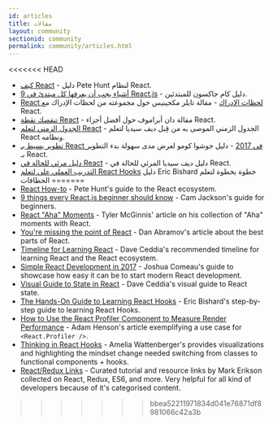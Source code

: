 ```yaml
---
id: articles
title: مقالات
layout: community
sectionid: community
permalink: community/articles.html
---
```


<<<<<<< HEAD
- [كيف React](https://github.com/petehunt/react-howto) - دليل Pete Hunt لنظام React.
- [9 أشياء يجب أن يعرفها كل مبتدئ في React.js](https://camjackson.net/post/9-things-every-reactjs-beginner-should-know) - دليل كام جاكسون للمبتدئين.
- [React لحظات الإدراك](https://tylermcginnis.com/react-aha-moments/) - مقالة تايلر مكجينيس حول مجموعته من لحظات الإدراك مع React.
- [تنقصك نقطة React](https://medium.com/@dan_abramov/youre-missing-the-point-of-react-a20e34a51e1a) - مقالة دان أبراموف حول أفضل أجزاء React.
- [الجدول الزمني لتعلم React](https://daveceddia.com/timeline-for-learning-react/) - الجدول الزمني الموصى به من قِبل ديف سيديا لتعلم React ونظامه.
- [تطوير بسيط بـ React في 2017](https://hackernoon.com/simple-react-development-in-2017-113bd563691f) - دليل جوشوا كومو لعرض مدى سهولة بدء التطوير بـ React.
- [دليل مرئي للحالة في React](https://daveceddia.com/visual-guide-to-state-in-react/) - دليل ديف سيديا المرئي للحالة في React.
- [التدريب العملي على لتعلم React Hooks](https://www.telerik.com/kendo-react-ui/react-hooks-guide/) دليل Eric Bishard خطوة بخطوة لتعلم الخطافات
=======
- [React How-to](https://github.com/petehunt/react-howto) - Pete Hunt's guide to the React ecosystem.
- [9 things every React.js beginner should know](https://camjackson.net/post/9-things-every-reactjs-beginner-should-know) - Cam Jackson's guide for beginners.
- [React "Aha" Moments](https://tylermcginnis.com/react-aha-moments/) - Tyler McGinnis' article on his collection of "Aha" moments with React.
- [You're missing the point of React](https://medium.com/@dan_abramov/youre-missing-the-point-of-react-a20e34a51e1a) - Dan Abramov's article about the best parts of React.
- [Timeline for Learning React](https://daveceddia.com/timeline-for-learning-react/) - Dave Ceddia's recommended timeline for learning React and the React ecosystem.
- [Simple React Development in 2017](https://hackernoon.com/simple-react-development-in-2017-113bd563691f) - Joshua Comeau's guide to showcase how easy it can be to start modern React development.
- [Visual Guide to State in React](https://daveceddia.com/visual-guide-to-state-in-react/) - Dave Ceddia's visual guide to React state.
- [The Hands-On Guide to Learning React Hooks](https://www.telerik.com/kendo-react-ui/react-hooks-guide/) - Eric Bishard's step-by-step guide to learning React Hooks.
- [How to Use the React Profiler Component to Measure Render Performance](https://medium.com/@adamhenson/how-to-use-the-react-profiler-component-to-measure-performance-improvements-from-hooks-d43b7092d7a8) - Adam Henson's article exemplifying a use case for `<React.Profiler />`.
- [Thinking in React Hooks](https://wattenberger.com/blog/react-hooks) - Amelia Wattenberger's provides visualizations and highlighting the mindset change needed switching from classes to functional components + hooks.
- [React/Redux Links](https://github.com/markerikson/react-redux-links) - Curated tutorial and resource links by Mark Erikson collected on React, Redux, ES6, and more. Very helpful for all kind of developers because of it's categorised content.
>>>>>>> bbea52211971834d041e76871df8981066c42a3b
